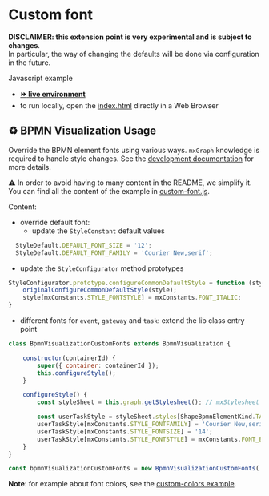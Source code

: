 # Custom font

**DISCLAIMER: this extension point is very experimental and is subject to changes**.  
In particular, the way of changing the defaults will be done via configuration in the future.

Javascript example
- [__:fast_forward: live environment__](https://cdn.statically.io/gh/process-analytics/bpmn-visualization-examples/master/examples/custom-bpmn-theme/custom-fonts/index.html)
- to run locally, open the [index.html](index.html) directly in a Web Browser


## ♻️ BPMN Visualization Usage
Override the BPMN element fonts using various ways. `mxGraph` knowledge is required to handle style changes.
See the [development documentation](https://github.com/process-analytics/bpmn-visualization-js/blob/master/docs/contributors/bpmn-support-how-to.md) for more details.

:warning: In order to avoid having to many content in the README, we simplify it. You can find all the content of the example in [custom-font.js](custom-font.js).


Content:
- override default font: 
  - update the `StyleConstant` default values
```javascript
  StyleDefault.DEFAULT_FONT_SIZE = '12';
  StyleDefault.DEFAULT_FONT_FAMILY = 'Courier New,serif';
```

  - update the `StyleConfigurator` method prototypes
```javascript
StyleConfigurator.prototype.configureCommonDefaultStyle = function (style) {
    originalConfigureCommonDefaultStyle(style);
    style[mxConstants.STYLE_FONTSTYLE] = mxConstants.FONT_ITALIC;
}
```

- different fonts for `event`, `gateway` and `task`: extend the lib class entry point
```javascript
class BpmnVisualizationCustomFonts extends BpmnVisualization {

    constructor(containerId) {
        super({ container: containerId });
        this.configureStyle();
    }

    configureStyle() {
        const styleSheet = this.graph.getStylesheet(); // mxStylesheet

        const userTaskStyle = styleSheet.styles[ShapeBpmnElementKind.TASK_USER];
        userTaskStyle[mxConstants.STYLE_FONTFAMILY] = 'Courier New,serif';
        userTaskStyle[mxConstants.STYLE_FONTSIZE] = '14';
        userTaskStyle[mxConstants.STYLE_FONTSTYLE] = mxConstants.FONT_BOLD + mxConstants.FONT_ITALIC;
    }
}

const bpmnVisualizationCustomFonts = new BpmnVisualizationCustomFonts('bpmn-container-custom-fonts');
```

**Note**: for example about font colors, see the [custom-colors example](../custom-colors/README.md).
